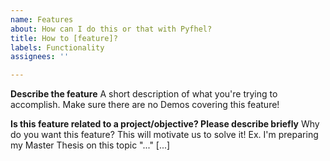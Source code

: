 ```yaml
---
name: Features
about: How can I do this or that with Pyfhel?
title: How to [feature]?
labels: Functionality
assignees: ''

---
```


**Describe the feature**
A short description of what you're trying to accomplish. Make sure there are no Demos covering this feature!

**Is this feature related to a project/objective? Please describe briefly**
Why do you want this feature? This will motivate us to solve it! Ex. I'm preparing my Master Thesis on this topic "..." [...]
